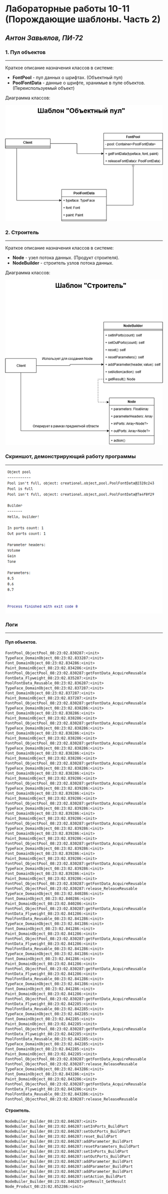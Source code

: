Лабораторные работы 10-11 (Порождающие шаблоны. Часть 2)
=====================
_Антон Завьялов, ПИ-72_
-----------------------

### 1. Пул объектов
--------------------
Краткое описание назначения классов в системе:
* __FontPool__ - пул данных о шрифтах. (Объектный пул)
* __PoolFontData__ - данные о шрифте, хранимые в пуле объектов. (Переиспользуемый объект)

Диаграмма классов:

![Object Pool](https://raw.githubusercontent.com/andiogenes/patterns/media/creational-2/object_pool.png)

### 2. Строитель
--------------------
Краткое описание назначения классов в системе:
* __Node__ - узел потока данных. (Продукт строителя).
* __NodeBuilder__ - строитель узлов потока данных.

Диаграмма классов:

![Builder](https://raw.githubusercontent.com/andiogenes/patterns/media/creational-2/builder.png)


### __Скриншот, демонстрирующий работу программы__
--------------------------------------------------
![Screenshot](https://raw.githubusercontent.com/andiogenes/patterns/media/creational-2/screen.png)

### __Логи__
------------
#### Пул объектов.
```
FontPool_ObjectPool_08:23:02.830287:<init>
TypeFace_DomainObject_08:23:02.833287:<init>
Font_DomainObject_08:23:02.834286:<init>
Paint_DomainObject_08:23:02.834286:<init>
FontPool_ObjectPool_08:23:02.830287:getFontData_AcquireReusable
FontData_Flyweight_08:23:02.835287:<init>
PoolFontData_Reusable_08:23:02.836287:<init>
TypeFace_DomainObject_08:23:02.837287:<init>
Font_DomainObject_08:23:02.837287:<init>
Paint_DomainObject_08:23:02.837287:<init>
FontPool_ObjectPool_08:23:02.830287:getFontData_AcquireReusable
TypeFace_DomainObject_08:23:02.838286:<init>
Font_DomainObject_08:23:02.838286:<init>
Paint_DomainObject_08:23:02.838286:<init>
FontPool_ObjectPool_08:23:02.830287:getFontData_AcquireReusable
TypeFace_DomainObject_08:23:02.838286:<init>
Font_DomainObject_08:23:02.838286:<init>
Paint_DomainObject_08:23:02.838286:<init>
FontPool_ObjectPool_08:23:02.830287:getFontData_AcquireReusable
TypeFace_DomainObject_08:23:02.838286:<init>
Font_DomainObject_08:23:02.838286:<init>
Paint_DomainObject_08:23:02.838286:<init>
FontPool_ObjectPool_08:23:02.830287:getFontData_AcquireReusable
TypeFace_DomainObject_08:23:02.838286:<init>
Font_DomainObject_08:23:02.838286:<init>
Paint_DomainObject_08:23:02.839286:<init>
FontPool_ObjectPool_08:23:02.830287:getFontData_AcquireReusable
TypeFace_DomainObject_08:23:02.839286:<init>
Font_DomainObject_08:23:02.839286:<init>
Paint_DomainObject_08:23:02.839286:<init>
FontPool_ObjectPool_08:23:02.830287:getFontData_AcquireReusable
TypeFace_DomainObject_08:23:02.839286:<init>
Font_DomainObject_08:23:02.839286:<init>
Paint_DomainObject_08:23:02.839286:<init>
FontPool_ObjectPool_08:23:02.830287:getFontData_AcquireReusable
TypeFace_DomainObject_08:23:02.839286:<init>
Font_DomainObject_08:23:02.839286:<init>
Paint_DomainObject_08:23:02.839286:<init>
FontPool_ObjectPool_08:23:02.830287:getFontData_AcquireReusable
TypeFace_DomainObject_08:23:02.839286:<init>
Font_DomainObject_08:23:02.839286:<init>
Paint_DomainObject_08:23:02.839286:<init>
FontPool_ObjectPool_08:23:02.830287:getFontData_AcquireReusable
TypeFace_DomainObject_08:23:02.839286:<init>
Font_DomainObject_08:23:02.839286:<init>
Paint_DomainObject_08:23:02.839286:<init>
FontPool_ObjectPool_08:23:02.830287:getFontData_AcquireReusable
FontPool_ObjectPool_08:23:02.830287:release_ReleaseReusable
TypeFace_DomainObject_08:23:02.840286:<init>
Font_DomainObject_08:23:02.840286:<init>
Paint_DomainObject_08:23:02.840286:<init>
FontPool_ObjectPool_08:23:02.830287:getFontData_AcquireReusable
FontData_Flyweight_08:23:02.841286:<init>
PoolFontData_Reusable_08:23:02.841286:<init>
TypeFace_DomainObject_08:23:02.841286:<init>
Font_DomainObject_08:23:02.841286:<init>
Paint_DomainObject_08:23:02.841286:<init>
FontPool_ObjectPool_08:23:02.830287:getFontData_AcquireReusable
FontData_Flyweight_08:23:02.841286:<init>
PoolFontData_Reusable_08:23:02.841286:<init>
TypeFace_DomainObject_08:23:02.841286:<init>
Font_DomainObject_08:23:02.841286:<init>
Paint_DomainObject_08:23:02.841286:<init>
FontPool_ObjectPool_08:23:02.830287:getFontData_AcquireReusable
FontData_Flyweight_08:23:02.841286:<init>
PoolFontData_Reusable_08:23:02.841286:<init>
TypeFace_DomainObject_08:23:02.841286:<init>
Font_DomainObject_08:23:02.841286:<init>
Paint_DomainObject_08:23:02.841286:<init>
FontPool_ObjectPool_08:23:02.830287:getFontData_AcquireReusable
FontData_Flyweight_08:23:02.842285:<init>
PoolFontData_Reusable_08:23:02.842285:<init>
TypeFace_DomainObject_08:23:02.842285:<init>
Font_DomainObject_08:23:02.842285:<init>
Paint_DomainObject_08:23:02.842285:<init>
FontPool_ObjectPool_08:23:02.830287:getFontData_AcquireReusable
FontData_Flyweight_08:23:02.842285:<init>
PoolFontData_Reusable_08:23:02.842285:<init>
TypeFace_DomainObject_08:23:02.842285:<init>
Font_DomainObject_08:23:02.842285:<init>
Paint_DomainObject_08:23:02.842285:<init>
FontPool_ObjectPool_08:23:02.830287:getFontData_AcquireReusable
FontPool_ObjectPool_08:23:02.830287:release_ReleaseReusable
TypeFace_DomainObject_08:23:02.843286:<init>
Font_DomainObject_08:23:02.843286:<init>
Paint_DomainObject_08:23:02.843286:<init>
FontPool_ObjectPool_08:23:02.830287:getFontData_AcquireReusable
FontData_Flyweight_08:23:02.843286:<init>
PoolFontData_Reusable_08:23:02.843286:<init>
FontPool_ObjectPool_08:23:02.830287:release_ReleaseReusable
```

#### Строитель.
```
NodeBuiler_Builder_08:23:02.846287:<init>
NodeBuiler_Builder_08:23:02.846287:setInPorts_BuildPart
NodeBuiler_Builder_08:23:02.846287:setOutPorts_BuildPart
NodeBuiler_Builder_08:23:02.846287:reset_BuildPart
NodeBuiler_Builder_08:23:02.846287:addParameter_BuildPart
NodeBuiler_Builder_08:23:02.846287:resetParameters_BuildPart
NodeBuiler_Builder_08:23:02.846287:setInPorts_BuildPart
NodeBuiler_Builder_08:23:02.846287:setOutPorts_BuildPart
NodeBuiler_Builder_08:23:02.846287:addParameter_BuildPart
NodeBuiler_Builder_08:23:02.846287:addParameter_BuildPart
NodeBuiler_Builder_08:23:02.846287:addParameter_BuildPart
NodeBuiler_Builder_08:23:02.846287:setAction_BuildPart
NodeBuiler_Builder_08:23:02.846287:getResult_GetResult
Node_Product_08:23:02.852286:<init>
```
